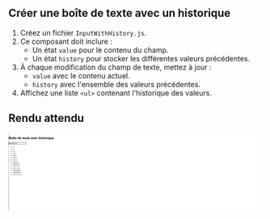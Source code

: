 ## Créer une boîte de texte avec un historique

1. Créez un fichier `InputWithHistory.js`.
2. Ce composant doit inclure :
    - Un état `value` pour le contenu du champ.
    - Un état `history` pour stocker les différentes valeurs précédentes.
3. À chaque modification du champ de texte, mettez à jour :
    - `value` avec le contenu actuel.
    - `history` avec l'ensemble des valeurs précédentes.
4. Affichez une liste `<ul>` contenant l'historique des valeurs.

## Rendu attendu

<img src="https://github.com/Microleadoff/content/blob/master/lang/fr/courses/Framework%20&%20Librairies/Reactjs-v18/0160%20-%20States%20et%20Snapshots/rendu_exo_16_2.png?raw=true" alt="Rendu attendu de l'exercice">